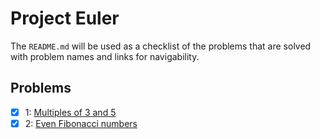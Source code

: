 # Project Euler

The `README.md` will be used as a checklist of the problems that are
solved with problem names and links for navigability.

## Problems

- [X] 1: [Multiples of 3 and 5](https://projecteuler.net/problem=1)
- [X] 2: [Even Fibonacci numbers](https://projecteuler.net/problem=2)
